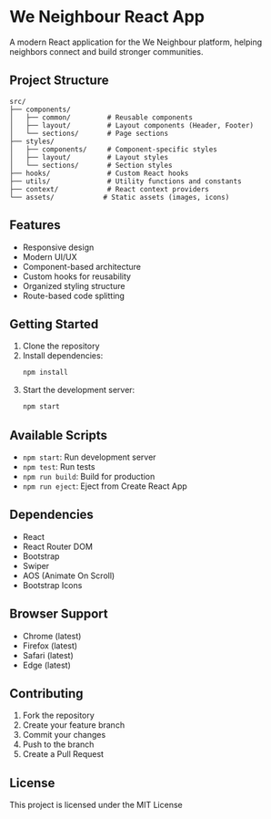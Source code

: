# We Neighbour React App

A modern React application for the We Neighbour platform, helping neighbors connect and build stronger communities.

## Project Structure

```
src/
├── components/
│   ├── common/         # Reusable components
│   ├── layout/         # Layout components (Header, Footer)
│   └── sections/       # Page sections
├── styles/
│   ├── components/     # Component-specific styles
│   ├── layout/         # Layout styles
│   └── sections/       # Section styles
├── hooks/              # Custom React hooks
├── utils/              # Utility functions and constants
├── context/            # React context providers
└── assets/            # Static assets (images, icons)
```

## Features

- Responsive design
- Modern UI/UX
- Component-based architecture
- Custom hooks for reusability
- Organized styling structure
- Route-based code splitting

## Getting Started

1. Clone the repository
2. Install dependencies:
   ```bash
   npm install
   ```
3. Start the development server:
   ```bash
   npm start
   ```

## Available Scripts

- `npm start`: Run development server
- `npm test`: Run tests
- `npm run build`: Build for production
- `npm run eject`: Eject from Create React App

## Dependencies

- React
- React Router DOM
- Bootstrap
- Swiper
- AOS (Animate On Scroll)
- Bootstrap Icons

## Browser Support

- Chrome (latest)
- Firefox (latest)
- Safari (latest)
- Edge (latest)

## Contributing

1. Fork the repository
2. Create your feature branch
3. Commit your changes
4. Push to the branch
5. Create a Pull Request

## License

This project is licensed under the MIT License
